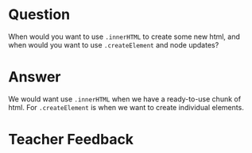 # Question

When would you want to use `.innerHTML` to create some new html, and when would you want to use `.createElement` and node updates?

# Answer

We would want use `.innerHTML` when we have a ready-to-use chunk of html.
For `.createElement` is when we want to create individual elements.

# Teacher Feedback

